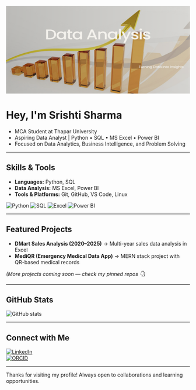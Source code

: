 <p align="center">
  <img src="https://github.com/srishtisharma44/srishtisharma44/blob/main/github.png" alt="Banner Image" width="100%" height="240">
</p>

# Hey, I'm Srishti Sharma  

- MCA Student at Thapar University  
- Aspiring Data Analyst | Python • SQL • MS Excel • Power BI  
- Focused on Data Analytics, Business Intelligence, and Problem Solving  

---

## Skills & Tools  

- **Languages:** Python, SQL  
- **Data Analysis:** MS Excel, Power BI  
- **Tools & Platforms:** Git, GitHub, VS Code, Linux  

![Python](https://img.shields.io/badge/Python-3776AB?style=for-the-badge&logo=python&logoColor=white) 
![SQL](https://img.shields.io/badge/SQL-003B57?style=for-the-badge&logo=database&logoColor=white) 
![Excel](https://img.shields.io/badge/Excel-217346?style=for-the-badge&logo=microsoft-excel&logoColor=white) 
![Power BI](https://img.shields.io/badge/PowerBI-F2C811?style=for-the-badge&logo=powerbi&logoColor=black) 

---

## Featured Projects  

- **DMart Sales Analysis (2020–2025)** → Multi-year sales data analysis in Excel  
- **MediQR (Emergency Medical Data App)** → MERN stack project with QR-based medical records  

*(More projects coming soon — check my pinned repos 👇)*  

---

## GitHub Stats  

![GitHub stats](https://github-readme-stats.vercel.app/api?username=srishtisharma-dev&show_icons=true&theme=default)  

---

## Connect with Me  

[![LinkedIn](https://img.shields.io/badge/LinkedIn-0077B5?style=for-the-badge&logo=linkedin&logoColor=white)](https://www.linkedin.com/in/srishti-sharma-data/)  
[![ORCID](https://img.shields.io/badge/ORCID-A6CE39?style=for-the-badge&logo=orcid&logoColor=white)](https://orcid.org/0009-0008-0440-1799)  

---
Thanks for visiting my profile! Always open to collaborations and learning opportunities.
